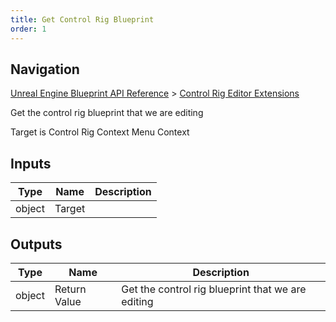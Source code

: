 ```yaml
---
title: Get Control Rig Blueprint
order: 1
---
```

## Navigation

[Unreal Engine Blueprint API Reference](https://dev.epicgames.com/documentation/en-us/unreal-engine/BlueprintAPI) > [Control Rig Editor Extensions](https://dev.epicgames.com/documentation/en-us/unreal-engine/BlueprintAPI/ControlRigEditorExtensions)

Get the control rig blueprint that we are editing

Target is Control Rig Context Menu Context

## Inputs

| Type | Name | Description |
| --- | --- | --- |
| object | Target |  |

## Outputs

| Type | Name | Description |
| --- | --- | --- |
| object | Return Value | Get the control rig blueprint that we are editing |
